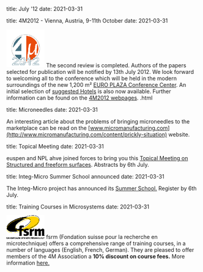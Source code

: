 title: July '12
date: 2021-03-31

<!--break-->
title: 4M2012 - Vienna, Austria, 9-11th October
date: 2021-03-31

![4M2011](/images/4m-2012_100.png)
The second review is completed.  Authors of the papers selected for publication will be notified by 13th July 2012. We look forward to welcoming all to the conference which  will be held in the modern surroundings of the new 1,200 m² [EURO PLAZA Conference Center](http://www.europlaza.at/jart/prj3/euro_pl/website.jart?rel=en&content-id=1155914559700&reserve-mode=active). An initial selection of [suggested Hotels](/contents/Hotels-Accommodation.html) is also now available. Further information can be found on the [4M2012 webpages](/conference/2012.html). .html

title: Microneedles
date: 2021-03-31

An interesting article about the problems of bringing microneedles to the marketplace can be read on the [www.micromanufacturing.com](http://www.micromanufacturing.com/content/prickly-situation) website.
  
title: Topical Meeting
date: 2021-03-31

euspen and NPL ahve joined forces to bring you this [Topical Meeting on Structured and freeform surfaces](/event/Topical-Meeting-Structured-and-Freeform-Surface.html). Abstracts by 6th July.   
  
title: Integ-Micro Summer School announced
date: 2021-03-31

The Integ-Micro project has announced its [Summer School.](/event/Production-Technologies-Equipment-Micro-Manufacturin.html) Register by 6th July.
  
title: Training Courses in Microsystems
date: 2021-03-31

![FSRM](/images/FSRM_LOGO_web.gif)
fsrm (Fondation suisse pour la recherche en microtechnique) offers a comprehensive range of training courses, in a number of languages (English, French, German). They are pleased to offer members of the 4M Association a <b>10% discount on course fees.</b> More information [here.](/contents/fsrm-training-course.html)